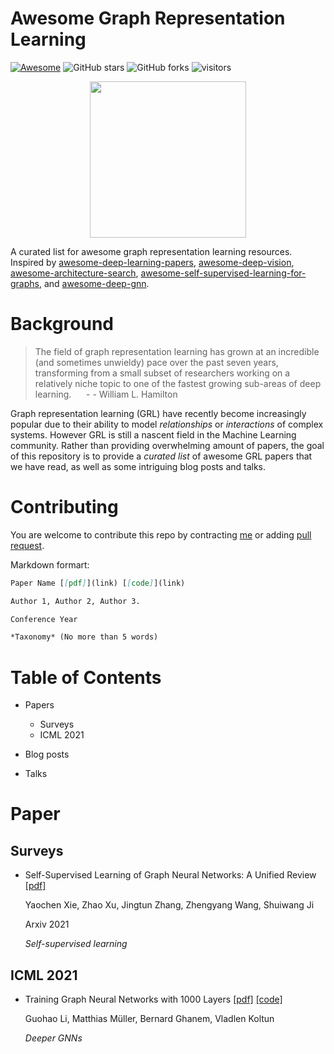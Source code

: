 # Awesome Graph Representation Learning

[![Awesome](https://awesome.re/badge.svg)](https://awesome.re) ![GitHub stars](https://img.shields.io/github/stars/zlpure/awesome-graph-representation-learning.svg?color=lightgrey)  ![GitHub forks](https://img.shields.io/github/forks/zlpure/awesome-graph-representation-learning?color=9cf)  ![visitors](https://visitor-badge.glitch.me/badge?page_id=zlpure/awesome-graph-representation-learning)

<p align="center">
  <img width="250" src="https://camo.githubusercontent.com/1131548cf666e1150ebd2a52f44776d539f06324/68747470733a2f2f63646e2e7261776769742e636f6d2f73696e647265736f726875732f617765736f6d652f6d61737465722f6d656469612f6c6f676f2e737667" "Awesome!">
</p>

A curated list for awesome graph representation learning resources. Inspired by [awesome-deep-learning-papers](https://github.com/terryum/awesome-deep-learning-papers), [awesome-deep-vision](https://github.com/kjw0612/awesome-deep-vision), [awesome-architecture-search](https://github.com/markdtw/awesome-architecture-search), [awesome-self-supervised-learning-for-graphs](https://github.com/SXKDZ/awesome-self-supervised-learning-for-graphs), and [awesome-deep-gnn](https://github.com/mengliu1998/awesome-deep-gnn).
# Background
> The field of graph representation learning has grown at an incredible (and sometimes unwieldy) pace over the past seven years, transforming from a small subset of researchers working on a relatively niche topic to one of the fastest growing sub-areas of deep learning.  &#160;&#160;&#160;&#160; - - William L. Hamilton

Graph representation learning (GRL) have recently become increasingly popular due to their ability to model *relationships* or *interactions* of complex systems. However GRL is still a nascent field in the Machine Learning community. Rather than providing overwhelming amount of papers, the goal of this repository is to provide a *curated list* of awesome GRL papers that we have read, as well as some intriguing blog posts and talks.
# Contributing
You are welcome to contribute this repo by contracting [me](zengl18@mails.tsinghua.edu.cn) or adding [pull request](https://github.com/zlpure/awesome-graph-representation-learning/pulls).

Markdown formart:
```markdown
Paper Name [[pdf]](link) [[code]](link)

Author 1, Author 2, Author 3. 

Conference Year

*Taxonomy* (No more than 5 words)
```
# Table of Contents
- Papers
    - Surveys
    - ICML 2021
- Blog posts

- Talks
# Paper
## Surveys
- Self-Supervised Learning of Graph Neural Networks: A Unified Review [[pdf]](https://arxiv.org/pdf/2102.10757.pdf)

    Yaochen Xie, Zhao Xu, Jingtun Zhang, Zhengyang Wang, Shuiwang Ji

    Arxiv 2021

    *Self-supervised learning*

## ICML 2021
- Training Graph Neural Networks with 1000 Layers [[pdf]](https://arxiv.org/pdf/2106.07476.pdf) [[code]](https://www.deepgcns.org/arch/gnn1000)

    Guohao Li, Matthias Müller, Bernard Ghanem, Vladlen Koltun

    *Deeper GNNs*
